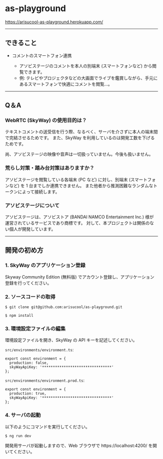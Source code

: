 # as-playground

https://arisucool-as-playground.herokuapp.com/

---

## できること

- コメントのスマートフォン連携

  - アソビステージのコメントを本人の別端末 (スマートフォンなど) から閲覧できます。
  - 例: テレビやプロジェクタなどの大画面でライブを鑑賞しながら、手元にあるスマートフォンで快適にコメントを閲覧...。

---

## Q＆A

### WebRTC (SkyWay) の使用目的は？

テキストコメントの送受信を行う際、なるべく、サーバを介さずに本人の端末間で完結させるためです。
また、SkyWay を利用しているのは開発工数を下げるためです。

尚、アソビステージの映像や音声は一切扱っていません。今後も扱いません。

### 荒らし対策・踏み台対策はありますか？

アソビステージを閲覧している各端末 (PC など) に対し、別端末 (スマートフォンなど) を 1 台までしか連携できません。
また他者から推測困難なランダムなトークンによって接続します。

### アソビステージについて

アソビステージは、アソビストア (BANDAI NAMCO Entertainment Inc.) 様が運営されているサービスであり商標です。
対して、本プロジェクトは関係のない個人が開発しています。

---

## 開発の初め方

### 1. SkyWay のアプリケーション登録

Skyway Community Edition (無料版) でアカウント登録し、アプリケーション登録を行ってください。

### 2. ソースコードの取得

```
$ git clone git@github.com:arisucool/as-playground.git

$ npm install
```

### 3. 環境設定ファイルの編集

環境設定ファイルを開き、SkyWay の API キーを記述してください。

`src/environments/environment.ts`:

```
export const environment = {
  production: false,
  skyWayApiKey: '********************************'
};
```

`src/environments/environment.prod.ts`:

```
export const environment = {
  production: true,
  skyWayApiKey: '********************************'
};
```

### 4. サーバの起動

以下のようにコマンドを実行してください。

```
$ ng run dev
```

開発用サーバが起動しますので、Web ブラウザで https://localhost:4200/ を開いてください。
